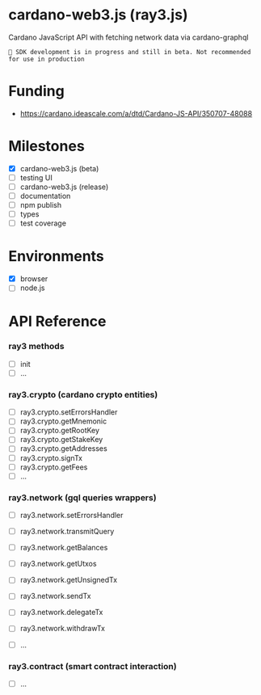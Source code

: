# cardano-web3.js (ray3.js)
Cardano JavaScript API with fetching network data via cardano-graphql

```
🚀 SDK development is in progress and still in beta. Not recommended for use in production
```

# Funding
- https://cardano.ideascale.com/a/dtd/Cardano-JS-API/350707-48088

# Milestones
- [x] cardano-web3.js (beta)
- [ ] testing UI
- [ ] cardano-web3.js (release)
- [ ] documentation
- [ ] npm publish
- [ ] types
- [ ] test coverage

# Environments
- [x] browser
- [ ] node.js

# API Reference

### ray3 methods
- [ ] init
- [ ] ...

### ray3.crypto (cardano crypto entities)
- [ ] ray3.crypto.setErrorsHandler
- [ ] ray3.crypto.getMnemonic
- [ ] ray3.crypto.getRootKey
- [ ] ray3.crypto.getStakeKey
- [ ] ray3.crypto.getAddresses
- [ ] ray3.crypto.signTx
- [ ] ray3.crypto.getFees
- [ ] ...

### ray3.network (gql queries wrappers)
- [ ] ray3.network.setErrorsHandler
- [ ] ray3.network.transmitQuery
- [ ] ray3.network.getBalances
- [ ] ray3.network.getUtxos
- [ ] ray3.network.getUnsignedTx
- [ ] ray3.network.sendTx
- [ ] ray3.network.delegateTx
- [ ] ray3.network.withdrawTx
- [ ] ...


### ray3.contract (smart contract interaction)
- [ ] ...
